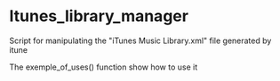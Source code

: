 Itunes_library_manager
=====================

Script for manipulating the "iTunes Music Library.xml" file generated by itune 

The exemple_of_uses() function show how to use it
